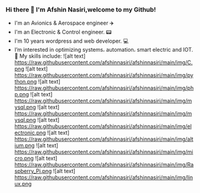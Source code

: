### Hi there 👋 I'm Afshin Nasiri,welcome to my Github!
- I'm an Avionics & Aerospace engineer ✈️ 
- I'm an Electronic & Control engineer. 📟
- I'm 10 years wordpress and web developer. 💻
- I’m interested in optimizing systems، automation، smart electric and IOT.🔌
My skills include:
![alt text] https://raw.githubusercontent.com/afshinnasiri/afshinnasiri/main/img/C.png
![alt text] https://raw.githubusercontent.com/afshinnasiri/afshinnasiri/main/img/python.png
![alt text] https://raw.githubusercontent.com/afshinnasiri/afshinnasiri/main/img/php.png
![alt text] https://raw.githubusercontent.com/afshinnasiri/afshinnasiri/main/img/mysql.png
![alt text] https://raw.githubusercontent.com/afshinnasiri/afshinnasiri/main/img/mysql.png
![alt text] https://raw.githubusercontent.com/afshinnasiri/afshinnasiri/main/img/electronic.png
![alt text] https://raw.githubusercontent.com/afshinnasiri/afshinnasiri/main/img/altium.png
![alt text] https://raw.githubusercontent.com/afshinnasiri/afshinnasiri/main/img/micro.png
![alt text] https://raw.githubusercontent.com/afshinnasiri/afshinnasiri/main/img/Raspberry_Pi.png
![alt text] https://raw.githubusercontent.com/afshinnasiri/afshinnasiri/main/img/linux.png






<!--
**afshinnasiri/afshinnasiri** is a ✨ _special_ ✨ repository because its `README.md` (this file) appears on your GitHub profile.

Here are some ideas to get you started:

- 🔭 I’m currently working on ...
- 🌱 I’m currently learning ...
- 👯 I’m looking to collaborate on ...
- 🤔 I’m looking for help with ...
- 💬 Ask me about ...
- 📫 How to reach me: ...
- 😄 Pronouns: ...
- ⚡ Fun fact: ...
-->
